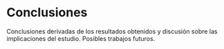 # Conclusiones

Conclusiones derivadas de los resultados obtenidos y discusión sobre las implicaciones del estudio.
Posibles trabajos futuros.
